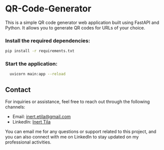 # QR-Code-Generator
This is a simple QR code generator web application built using FastAPI and Python. It allows you to generate QR codes for URLs of your choice.

### Install the required dependencies:

```bash
pip install -r requirements.txt
```
### Start the application:
```bash
  uvicorn main:app --reload
```
## Contact

For inquiries or assistance, feel free to reach out through the following channels:

- Email: [inert.etila@gmail.com](mailto:inert.etila@gmail.com)
- LinkedIn: [Inert Tila](https://al.linkedin.com/in/inerttila)

You can email me for any questions or support related to this project, and you can also connect with me on LinkedIn to stay updated on my professional activities.
